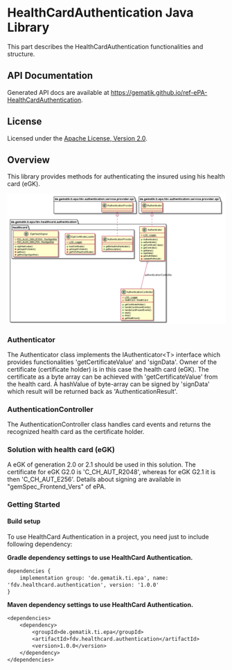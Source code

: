 # HealthCardAuthentication Java Library

This part describes the HealthCardAuthentication functionalities and structure.

## API Documentation

Generated API docs are available at <https://gematik.github.io/ref-ePA-HealthCardAuthentication>.

## License

Licensed under the [Apache License, Version 2.0](https://www.apache.org/licenses/LICENSE-2.0).

## Overview

This library provides methods for authenticating the insured using his health card (eGK).

![HealthCardAuthentication Overview](de.gematik.ti.fdv.healthcard.authentication/doc/images/HCAUTHN/generated/overview1.png)

  

### Authenticator

The Authenticator class implements the IAuthenticator&lt;T&gt; interface which provides functionalities 'getCertificateValue' and 'signData'.
Owner of the certificate (certificate holder) is in this case the health card (eGK).
The certificate as a byte array can be achieved with 'getCertificateValue' from the health card.
A hashValue of byte-array can be signed by 'signData' which result will be returned back as 'AuthenticationResult'.

### AuthenticationController

The AuthenticationController class handles card events and returns the recognized health card as the certificate holder.

### Solution with health card (eGK)

A eGK of generation 2.0 or 2.1 should be used in this solution.
The certificate for eGK G2.0 is 'C\_CH\_AUT\_R2048', whereas for eGK G2.1 it is then 'C\_CH\_AUT\_E256'.
Details about signing are available in "gemSpec\_Frontend\_Vers" of ePA.

### Getting Started

#### Build setup

To use HealthCard Authentication in a project, you need just to include following dependency:

**Gradle dependency settings to use HealthCard Authentication.**

    dependencies {
        implementation group: 'de.gematik.ti.epa', name: 'fdv.healthcard.authentication', version: '1.0.0'
    }

**Maven dependency settings to use HealthCard Authentication.**

    <dependencies>
        <dependency>
            <groupId>de.gematik.ti.epa</groupId>
            <artifactId>fdv.healthcard.authentication</artifactId>
            <version>1.0.0</version>
        </dependency>
    </dependencies>
